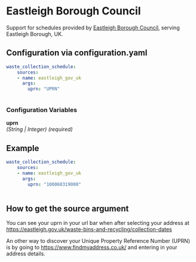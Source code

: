 # Eastleigh Borough Council

Support for schedules provided by [Eastleigh Borough Council](https://eastleigh.gov.uk), serving Eastleigh Borough, UK.

## Configuration via configuration.yaml

```yaml
waste_collection_schedule:
    sources:
    - name: eastleigh_gov_uk
      args:
        uprn: "UPRN"
        
```

### Configuration Variables

**uprn**  
*(String | Integer) (required)*

## Example

```yaml
waste_collection_schedule:
    sources:
    - name: eastleigh_gov_uk
      args:
        uprn: "100060319000"
        
```

## How to get the source argument

You can see your uprn in your url bar when after selecting your address at <https://eastleigh.gov.uk/waste-bins-and-recycling/collection-dates>

An other way to discover your Unique Property Reference Number (UPRN) is by going to <https://www.findmyaddress.co.uk/> and entering in your address details.
